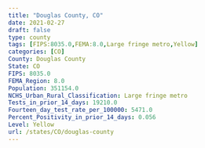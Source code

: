 ```yaml
---
title: "Douglas County, CO"
date: 2021-02-27
draft: false
type: county
tags: [FIPS:8035.0,FEMA:8.0,Large fringe metro,Yellow]
categories: [CO]
County: Douglas County
State: CO
FIPS: 8035.0
FEMA_Region: 8.0
Population: 351154.0
NCHS_Urban_Rural_Classification: Large fringe metro
Tests_in_prior_14_days: 19210.0
Fourteen_day_test_rate_per_100000: 5471.0
Percent_Positivity_in_prior_14_days: 0.056
Level: Yellow
url: /states/CO/douglas-county
---
```




